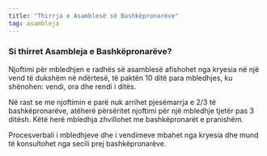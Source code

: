 ```yaml
---
title: "Thirrja e Asamblesë së Bashkëpronarëve"
tag: asambleja
---
```


### Si thirret Asambleja e Bashkëpronarëve?

Njoftimi për mbledhjen e radhës së asamblesë afishohet nga kryesia në një vend të dukshëm në ndërtesë, të paktën 10 ditë para mbledhjes, ku shënohen: vendi, ora dhe rendi i ditës.

Në rast se me njoftimin e parë nuk arrihet pjesëmarrja e 2/3 të bashkëpronarëve, atëherë përsëritet njoftimi për një mbledhje tjetër pas 3 ditësh. Këtë herë mbledhja zhvillohet me bashkëpronarët e pranishëm.

Procesverbali i mbledhjeve dhe i vendimeve mbahet nga kryesia dhe mund të konsultohet nga secili prej bashkëpronarëve.
